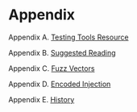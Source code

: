 # Appendix

Appendix A. [Testing Tools Resource](A-Testing_Tools_Resource.md)

Appendix B. [Suggested Reading](B-Suggested_Reading.md)

Appendix C. [Fuzz Vectors](C-Fuzz_Vectors.md)

Appendix D. [Encoded Injection](D-Encoded_Injection.md)

Appendix E. [History](E-History.md)
